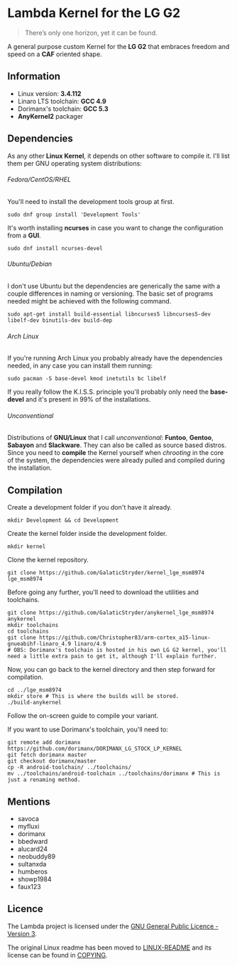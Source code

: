 Lambda Kernel for the LG G2
==========================

> There’s only one horizon, yet it can be found.

A general purpose custom Kernel for the **LG G2** that embraces freedom and speed on a **CAF** oriented shape.

Information
-------------------------

- Linux version: **3.4.112**
- Linaro LTS toolchain: **GCC 4.9**
- Dorimanx's toolchain: **GCC 5.3**
- **AnyKernel2** packager

Dependencies
-------------------------

As any other **Linux Kernel**, it depends on other software to compile it. I'll list them per GNU operating system distributions:

###### Fedora/CentOS/RHEL

You'll need to install the development tools group at first.

	sudo dnf group install 'Development Tools'

It's worth installing **ncurses** in case you want to change the configuration from a **GUI**.

	sudo dnf install ncurses-devel

###### Ubuntu/Debian

I don't use Ubuntu but the dependencies are generically the same with a couple differences in naming or versioning. The basic set of programs needed might be achieved with the following command.

	sudo apt-get install build-essential libncurses5 libncurses5-dev libelf-dev binutils-dev build-dep

###### Arch Linux

If you're running Arch Linux you probably already have the dependencies needed, in any case you can install them running:

	sudo pacman -S base-devel kmod inetutils bc libelf

If you really follow the K.I.S.S. principle you'll probably only need the **base-devel** and it's present in 99% of the installations.

###### Unconventional

Distributions of **GNU/Linux** that I call _unconventional_: **Funtoo**, **Gentoo**, **Sabayon** and **Slackware**. They can also be called as source based distros.
Since you need to **compile** the Kernel yourself when _chrooting_ in the core of the system, the dependencies were already pulled and compiled during the installation.

Compilation
-------------------------

Create a development folder if you don't have it already.

	mkdir Development && cd Development

Create the kernel folder inside the development folder.

	mkdir kernel

Clone the kernel repository.

	git clone https://github.com/GalaticStryder/kernel_lge_msm8974 lge_msm8974

Before going any further, you'll need to download the utilities and toolchains.

	git clone https://github.com/GalaticStryder/anykernel_lge_msm8974 anykernel
	mkdir toolchains
	cd toolchains
	git clone https://github.com/Christopher83/arm-cortex_a15-linux-gnueabihf-linaro_4.9 linaro/4.9
	# OBS: Dorimanx's toolchain is hosted in his own LG G2 kernel, you'll need a little extra pain to get it, although I'll explain further.

Now, you can go back to the kernel directory and then step forward for compilation.

	cd ../lge_msm8974
	mkdir store # This is where the builds will be stored.
	./build-anykernel

Follow the on-screen guide to compile your variant.

If you want to use Dorimanx's toolchain, you'll need to:

	git remote add dorimanx https://github.com/dorimanx/DORIMANX_LG_STOCK_LP_KERNEL
	git fetch dorimanx master
	git checkout dorimanx/master
	cp -R android-toolchain/ ../toolchains/
	mv ../toolchains/android-toolchain ../toolchains/dorimanx # This is just a renaming method.

Mentions
-------------------------

- savoca
- myfluxi
- dorimanx
- bbedward
- alucard24
- neobuddy89
- sultanxda
- humberos
- showp1984
- faux123

Licence
-------------------------

The Lambda project is licensed under the [GNU General Public Licence - Version 3](gpl-3.0.md).

The original Linux readme has been moved to [LINUX-README](LINUX-README) and its license can be found in [COPYING](COPYING).
